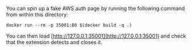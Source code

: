 You can spin up a fake AWS auth page by running the following command from within this directory:

```commandline
docker run --rm -p 35001:80 $(docker build -q .)
```

You can then load [http://127.0.0.1:35001](http://127.0.0.1:35001) and check that the extension detects and closes it.
